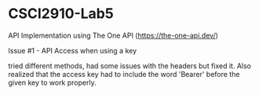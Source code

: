 # CSCI2910-Lab5
API Implementation using The One API (https://the-one-api.dev/)

Issue #1 - API Access when using a key




tried different methods, had some issues with the headers but fixed it. Also realized that the access key had to include the word 'Bearer' before the given key to work properly.

